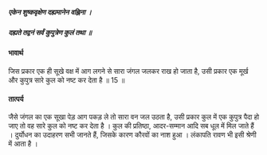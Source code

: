 ##### एकेन शुष्कवृक्षेण दह्यमानेन वह्निना ।
##### दह्यते तद्वनं सर्वं कुपुत्रेण कुलं तथा ॥

#### भावार्थ

जिस प्रकार एक ही सूखे वक्ष में आग लगने से सारा जंगल जलकर राख हो जाता है, उसी प्रकार एक मूर्ख और कुपुत्र सारे कुल को नष्ट कर देता है ॥ 15 ॥

#### तात्पर्य

जैसे जंगल का एक सूखा पेड़ आग पकड़ ले तो सारा वन जल उठता है, उसी प्रकार कुल में एक कुपुत्र पैदा हो जाए तो वह सारे कुल को नष्ट कर देता है । कुल की प्रतिष्ठा, आदर-सम्मान आदि सब धूल में मिल जाते हैं । दुर्योधन का उदाहरण सभी जानते हैं, जिसके कारण कौरवों का नाश हुआ । लंकापति रावण भी इसी श्रेणी में आता है ।